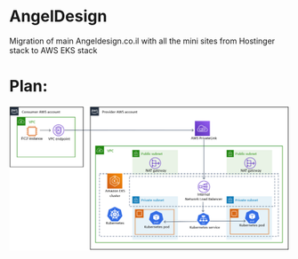 # AngelDesign
Migration of main Angeldesign.co.il with all the mini sites from Hostinger stack to AWS EKS stack

# Plan:  
![My Image](ad.png)

